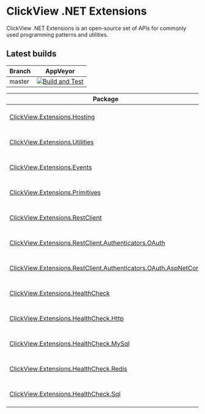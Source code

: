 # ClickView .NET Extensions

ClickView .NET Extensions is an open-source set of APIs for commonly used programming patterns and utilities.

## Latest builds

|Branch|AppVeyor|
|------|:--------:|
|master|[![Build and Test](https://github.com/clickviewapp/Extensions/actions/workflows/build.yaml/badge.svg?branch=master)](https://github.com/clickviewapp/Extensions/actions/workflows/build.yaml)|

|Package|NuGet|
|-------|:-----:|
| [ClickView.Extensions.Hosting](src/Hosting) | [![NuGet Status](https://img.shields.io/nuget/v/ClickView.Extensions.Hosting.svg)](https://www.nuget.org/packages/ClickView.Extensions.Hosting) |
| [ClickView.Extensions.Utilities](src/Utilities) | [![NuGet Status](https://img.shields.io/nuget/v/ClickView.Extensions.Utilities.svg)](https://www.nuget.org/packages/ClickView.Extensions.Utilities) |
| [ClickView.Extensions.Events](src/Events) | [![NuGet Status](https://img.shields.io/nuget/v/ClickView.Extensions.Events.svg)](https://www.nuget.org/packages/ClickView.Extensions.Events) |
| [ClickView.Extensions.Primitives](src/Primitives) | [![NuGet Status](https://img.shields.io/nuget/v/ClickView.Extensions.Primitives.svg)](https://www.nuget.org/packages/ClickView.Extensions.Primitives) |
| [ClickView.Extensions.RestClient](src/RestClient) | [![NuGet Status](https://img.shields.io/nuget/v/ClickView.Extensions.RestClient.svg)](https://www.nuget.org/packages/ClickView.Extensions.RestClient) |
| [ClickView.Extensions.RestClient.Authenticators.OAuth](src/RestClient/Authenticators/OAuth) | [![NuGet Status](https://img.shields.io/nuget/v/ClickView.Extensions.RestClient.Authenticators.OAuth.svg)](https://www.nuget.org/packages/ClickView.Extensions.RestClient.Authenticators.OAuth) |
| [ClickView.Extensions.RestClient.Authenticators.OAuth.AspNetCore](src/RestClient/Authenticators/OAuth.AspNetCore) | [![NuGet Status](https://img.shields.io/nuget/v/ClickView.Extensions.RestClient.Authenticators.OAuth.AspNetCore.svg)](https://www.nuget.org/packages/ClickView.Extensions.RestClient.Authenticators.OAuth.AspNetCore) |
| [ClickView.Extensions.HealthCheck](src/HealthCheck) | [![NuGet Status](https://img.shields.io/nuget/v/ClickView.Extensions.HealthCheck.svg)](https://www.nuget.org/packages/ClickView.Extensions.HealthCheck) |
| [ClickView.Extensions.HealthCheck.Http](src/HealthCheck/Http) | [![NuGet Status](https://img.shields.io/nuget/v/ClickView.Extensions.HealthCheck.Http.svg)](https://www.nuget.org/packages/ClickView.Extensions.HealthCheck.Http) |
| [ClickView.Extensions.HealthCheck.MySql](src/HealthCheck/MySql) | [![NuGet Status](https://img.shields.io/nuget/v/ClickView.Extensions.HealthCheck.MySql.svg)](https://www.nuget.org/packages/ClickView.Extensions.HealthCheck.MySql) |
| [ClickView.Extensions.HealthCheck.Redis](src/HealthCheck/Redis) | [![NuGet Status](https://img.shields.io/nuget/v/ClickView.Extensions.HealthCheck.Redis.svg)](https://www.nuget.org/packages/ClickView.Extensions.HealthCheck.Redis) |
| [ClickView.Extensions.HealthCheck.Sql](src/HealthCheck.Sql) | [![NuGet Status](https://img.shields.io/nuget/v/ClickView.Extensions.HealthCheck.Sql.svg)](https://www.nuget.org/packages/ClickView.Extensions.HealthCheck.Sql) |

